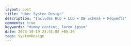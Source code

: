 ```yaml
---
layout: post
title: "Uber Systen Design"
description: "Includes HLD + LLD + DB Schema + Requests"
comments: true
keywords: "dummy content, lorem ipsum"
date: 2023-10-19 23:41:00 +05:30
tags: SystemDesign 
---
```


